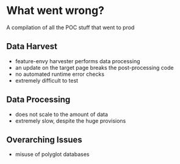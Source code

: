 # What went wrong?
A compilation of all the POC stuff that went to prod

## Data Harvest
- feature-envy harvester performs data processing
- an update on the target page breaks the post-processing code
- no automated runtime error checks
- extremely difficult to test

## Data Processing
- does not scale to the amount of data
- extremely slow, despite the huge provisions

## Overarching Issues
- misuse of polyglot databases